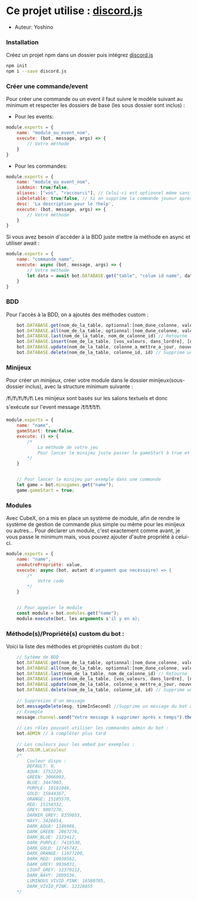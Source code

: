 # Ce projet utilise : [discord.js](https://discord.js.org/)
- Auteur: Yoshino


### Installation

Créez un projet npm dans un dossier puis intégrez [discord.js](https://discord.js.org/)
```sh
npm init
npm i --save discord.js
```

### Créer une commande/event
Pour créer une commande ou un event il faut suivre le modèle suivant au minimum et respecter les dossiers de base (les sous dossier sont inclus) :

- Pour les events:

```js
module.exports = {
    name: "module_ou_event_nom",
    execute: (bot, message, args) => {
        // Votre méthode
    }
}
```

- Pour les commandes:
```js
module.exports = {
    name: "module_ou_event_nom",
    isAdmin: true/false,
    aliases: ["vos", "raccourci"], // Celui-ci est optionnel même sans le mettre, le bot fonctionnera !!
    isDeletable: true/false, // Si on supprime la commande joueur après son envoi
    desc: 'La description pour le !help',
    execute: (bot, message, args) => {
        // Votre méthode
    }
}
```

Si vous avez besoin d'accéder à la BDD juste mettre la méthode en async et utiliser await :
```js
module.exports = {
    name: "commande_name",
    execute: async (bot, message, args) => {
        // Votre méthode
        let data = await bot.DATABASE.get("table", "colum id name", data_id]); // La column est sa valeur sont optionnels, juste la table renverra forcémenet le premier résultat.
    }
}
```
### BDD

Pour l'accès à la BDD, on a ajoutés des méthodes custom : 
```js
    bot.DATABASE.get(nom_de_la_table, optionnal:[nom_dune_colonne, valeur_de_la_colonne]) // Retourne la première valeur d'une liste, les valeurs optonnel ne sont pas obligatoire
    bot.DATABASE.all(nom_de_la_table, optionnal:[nom_dune_colonne, valeur_de_la_colonne]) // Retourne toutes les valeurs d'une liste, les valeurs optonnel ne sont pas obligatoire
    bot.DATABASE.last(nom_de_la_table, nom_de_calonne_id) // Retourne la dernière valeur d'une liste, en fonction d'une colonne
    bot.DATABASE.insert(nom_de_la_table, [vos_valeurs, dans_lordre], [nom_des_colonne]) // Insert une valeur dans la bdd, le nom des colonnes n'est pas obligatoire si vous renseigner tout
    bot.DATABASE.update(nom_de_la_table, colonne_a_mettre_a_jour, nouvelle_valeur, colonne_id, id) // Met à jour une valeur
    bot.DATABASE.delete(nom_de_la_table, colonne_id, id) // Supprime une valeur
```

### Minijeux
Pour créer un minijeux, créer votre module dans le dossier minijeux(sous-dossier inclus), avec la structure minimum suivante :

/❗\\/❗\\/❗\\/❗\\/❗\ Les minijeux sont basés sur les salons textuels et donc s'exécute sur l'event message /❗\/❗\/❗\/❗\/❗\
```js
module.exports = {
    name: "name",
    gameStart: true/false,
    execute: () => {
        /*
            La méthode de votre jeu
            Pour lancer le minijeu juste passer le gameStart à true et pour l'arrêter à false
        */
    }


    // Pour lancer le minijeu par exemple dans une commande
    let game = bot.minigames.get("name");
    game.gameStart = true;
```

### Modules
Avec CubeX, on a mis en place un système de module, afin de rendre le système de gestion de commande plus simple ou même pour les minijeux ou autres...
Pour déclarer un module, c'est exactement comme avant, je vous passe le minimum mais, vous pouvez ajouter d'autre propriété à celui-ci.

```js
module.exports = {
    name: "name",
    uneAutrePropriété: value,
    execute: async (bot, autant d'argument que necéssaire) => {
        /*
            Votre code
        */
    }


    // Pour appeler le module
    const module = bot.modules.get("name");
    module.execute(bot, les arguments s'il y en a);
```

### Méthode(s)/Propriété(s) custom du bot :
Voici la liste des méthodes et propriétés custom du bot :
```js
    // Sytème de BDD
    bot.DATABASE.get(nom_de_la_table, optionnal:[nom_dune_colonne, valeur_de_la_colonne]) // Retourne la première valeur d'une liste, les valeurs optonnel ne sont pas obligatoire
    bot.DATABASE.all(nom_de_la_table, optionnal:[nom_dune_colonne, valeur_de_la_colonne]) // Retourne toutes les valeurs d'une liste, les valeurs optonnel ne sont pas obligatoire
    bot.DATABASE.last(nom_de_la_table, nom_de_calonne_id) // Retourne la dernière valeur d'une liste, en fonction d'une colonne
    bot.DATABASE.insert(nom_de_la_table, [vos_valeurs, dans_lordre], [nom_des_colonne]) // Insert une valeur dans la bdd, le nom des colonnes n'est pas obligatoire si vous renseigner tout
    bot.DATABASE.update(nom_de_la_table, colonne_a_mettre_a_jour, nouvelle_valeur, colonne_id, id) // Met à jour une valeur
    bot.DATABASE.delete(nom_de_la_table, colonne_id, id) // Supprime une valeur
    
    // Suppresion d'un message
    bot.messageDelete(msg, timeInSecond) //Supprime un message du bot après x seconde(s)
    // Exemple
    message.channel.send("Votre message à supprimer après x temps").then(msg => bot.messageDelete(msg, 5));
    
    // Les rôles pouvant utiliser les commandes admin du bot :
    bot.ADMIN // à compléter plus tard
    
    // Les couleurs pour les embed par exemples :
    bot.COLOR.LaCouleur
    /*
        Couleur dispo :
        DEFAULT: 0,
        AQUA: 1752220,
        GREEN: 3066993,
        BLUE: 3447003,
        PURPLE: 10181046,
        GOLD: 15844367,
        ORANGE: 15105570,
        RED: 15158332,
        GREY: 9807270,
        DARKER_GREY: 8359053,
        NAVY: 3426654,
        DARK_AQUA: 1146986,
        DARK_GREEN: 2067276,
        DARK_BLUE: 2123412,
        DARK_PURPLE: 7419530,
        DARK_GOLD: 12745742,
        DARK_ORANGE: 11027200,
        DARK_RED: 10038562,
        DARK_GREY: 9936031,
        LIGHT_GREY: 12370112,
        DARK_NAVY: 2899536,
        LUMINOUS_VIVID_PINK: 16580705,
        DARK_VIVID_PINK: 12320855
    */
    
```
